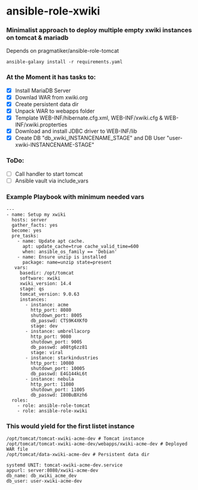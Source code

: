 # ansible-role-xwiki

### Minimalist approach to deploy multiple empty xwiki instances on tomcat & mariadb
Depends on pragmatiker/ansible-role-tomcat  
```
ansible-galaxy install -r requirements.yaml
```

### At the Moment it has tasks to:
- [x] Install MariaDB Server
- [x] Downlad WAR from xwiki.org
- [x] Create persistent data dir 
- [x] Unpack WAR to webapps folder
- [x] Template WEB-INF/hibernate.cfg.xml, WEB-INF/xwiki.cfg & WEB-INF/xwiki.propterties
- [x] Download and install JDBC driver to WEB-INF/lib
- [x] Create DB "db_xwiki_INSTANCENAME_STAGE" and DB User "user-xwiki-INSTANCENAME-STAGE"

### ToDo:
- [ ] Call handler to start tomcat
- [ ] Ansible vault via include_vars
 
### Example Playbook with minimum needed vars
```
---
- name: Setup my xwiki
  hosts: server
  gather_facts: yes
  become: yes
  pre_tasks:
    - name: Update apt cache.
      apt: update_cache=true cache_valid_time=600
      when: ansible_os_family == 'Debian'
    - name: Ensure unzip is installed
      package: name=unzip state=present
   vars:
     basedir: /opt/tomcat
     software: xwiki
     xwiki_version: 14.4
     stage: qs
     tomcat_version: 9.0.63
     instances:
       - instance: acme
         http_port: 8080
         shutdown_port: 8005
         db_passwd: CTS9K4XKfO
         stage: dev
       - instance: umbrellacorp
         http_port: 9080
         shutdown_port: 9005
         db_passwd: a08tg6zz81
         stage: viral
       - instance: starkindustries
         http_port: 10080
         shutdown_port: 10005
         db_passwd: E4G144kL6t
       - instance: nebula
         http_port: 11080
         shutdown_port: 11005
         db_passwd: I80BuBXzh6
  roles:
    - role: ansible-role-tomcat
    - role: ansible-role-xwiki
```
 

### This would yield for the first listet instance  
```
/opt/tomcat/tomcat-xwiki-acme-dev # Tomcat instance
/opt/tomcat/tomcat-xwiki-acme-dev/webapps/xwiki-acme-dev # Deployed WAR file
/opt/tomcat/data-xwiki-acme-dev # Persistent data dir

systemd UNIT: tomcat-xwiki-acme-dev.service
appurl: server:8080/xwiki-acme-dev
db_name: db_xwiki_acme_dev
db_user: user-xwiki-acme-dev
